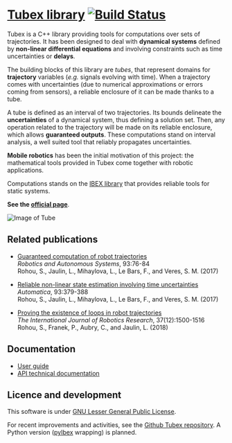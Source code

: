 # [Tubex library](http://simon-rohou.fr/research/tubex-lib) [![Build Status](https://travis-ci.org/SimonRohou/tubex-lib.svg)](https://travis-ci.org/SimonRohou/tubex-lib)

Tubex is a C++ library providing tools for computations over sets of trajectories.
It has been designed to deal with **dynamical systems** defined by **non-linear differential equations** and involving constraints such as time uncertainties or **delays**.

The building blocks of this library are *tubes*, that represent domains for **trajectory** variables (*e.g.* signals evolving with time). When a trajectory comes with uncertainties (due to numerical approximations or errors coming from sensors), a reliable enclosure of it can be made thanks to a tube.

A tube is defined as an interval of two trajectories. Its bounds delineate the **uncertainties** of a dynamical system, thus defining a solution set.
Then, any operation related to the trajectory will be made on its reliable enclosure, which allows **guaranteed outputs**. These computations stand on interval analysis, a well suited tool that reliably propagates uncertainties.

**Mobile robotics** has been the initial motivation of this project: the mathematical tools provided in Tubex come together with robotic applications.

Computations stands on the [IBEX library](http://www.ibex-lib.org/) that provides reliable tools for static systems.

**See the [official page](http://simon-rohou.fr/research/tubex-lib)**.

![Image of Tube](https://cdn.rawgit.com/SimonRohou/tubex-lib/master/doc/img/tube_slices_small.png)



Related publications
--------------------

* [Guaranteed computation of robot trajectories](http://simon-rohou.fr/research/tubint/tubint_paper.pdf)<br />*Robotics and Autonomous Systems*, 93:76-84<br />Rohou, S., Jaulin, L., Mihaylova, L., Le Bars, F., and Veres, S. M. (2017)

* [Reliable non-linear state estimation involving time uncertainties](http://simon-rohou.fr/research/tubeval/tubeval_paper.pdf)<br />*Automatica*, 93:379-388<br />Rohou, S., Jaulin, L., Mihaylova, L., Le Bars, F., and Veres, S. M. (2017)

* [Proving the existence of loops in robot trajectories](http://simon-rohou.fr/research/loopproof/loopproof_paper.pdf)<br />*The International Journal of Robotics Research*, 37(12):1500-1516<br />Rohou, S., Franek, P., Aubry, C., and Jaulin, L. (2018)



Documentation
-------------

* [User guide](http://simon-rohou.fr/research/tubex-lib)
* [API technical documentation](http://simon-rohou.fr/research/tubex-lib/api)



Licence and development
-----------------------

This software is under [GNU Lesser General Public License](https://www.gnu.org/copyleft/lgpl.html).

For recent improvements and activities, see the [Github Tubex repository](https://github.com/SimonRohou/tubex-lib).
A Python version ([pyIbex](http://www.ensta-bretagne.fr/desrochers/pyibex) wrapping) is planned.